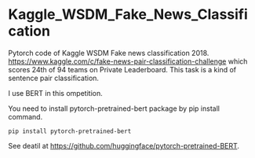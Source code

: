 # Kaggle_WSDM_Fake_News_Classification
Pytorch code of Kaggle WSDM Fake news classification 2018. https://www.kaggle.com/c/fake-news-pair-classification-challenge which scores 24th of 94 teams on Private Leaderboard. This task is a kind of sentence pair classification.


I use BERT in this ompetition.

You need to install pytorch-pretrained-bert package by pip install command.
```
pip install pytorch-pretrained-bert
```
See deatil at https://github.com/huggingface/pytorch-pretrained-BERT.


